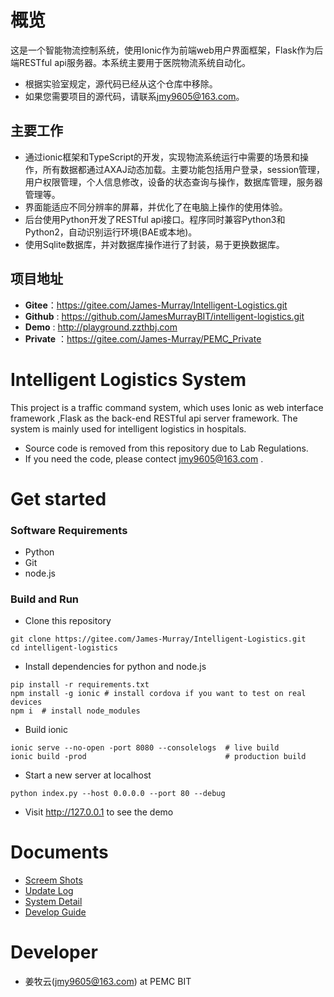 # 概览

这是一个智能物流控制系统，使用Ionic作为前端web用户界面框架，Flask作为后端RESTful api服务器。本系统主要用于医院物流系统自动化。

- 根据实验室规定，源代码已经从这个仓库中移除。
- 如果您需要项目的源代码，请联系<jmy9605@163.com>。

## 主要工作

* 通过ionic框架和TypeScript的开发，实现物流系统运行中需要的场景和操作，所有数据都通过AXAJ动态加载。主要功能包括用户登录，session管理，用户权限管理，个人信息修改，设备的状态查询与操作，数据库管理，服务器管理等。
* 界面能适应不同分辨率的屏幕，并优化了在电脑上操作的使用体验。
* 后台使用Python开发了RESTful api接口。程序同时兼容Python3和Python2，自动识别运行环境(BAE或本地)。
* 使用Sqlite数据库，并对数据库操作进行了封装，易于更换数据库。

## 项目地址

* __Gitee__：<https://gitee.com/James-Murray/Intelligent-Logistics.git>
* __Github__ : <https://github.com/JamesMurrayBIT/intelligent-logistics.git> 
* __Demo__  : <http://playground.zzthbj.com>
* __Private__ ：<https://gitee.com/James-Murray/PEMC_Private>

# Intelligent Logistics System

This project is a traffic command system, which uses Ionic as web interface framework ,Flask as the back-end RESTful api server framework. The system is mainly used for intelligent logistics in hospitals.

- Source code is removed from this repository due to Lab Regulations.
- If you need the code, please contect <jmy9605@163.com> .

# Get started

### Software Requirements

- Python
- Git
- node.js

### Build and Run

* Clone this repository

```shell
git clone https://gitee.com/James-Murray/Intelligent-Logistics.git
cd intelligent-logistics
```
* Install dependencies for python and node.js

```shell
pip install -r requirements.txt
npm install -g ionic # install cordova if you want to test on real devices   
npm i  # install node_modules 
```
* Build ionic

```shell
ionic serve --no-open -port 8080 --consolelogs  # live build
ionic build -prod                               # production build
```
* Start a new server at localhost

```shell
python index.py --host 0.0.0.0 --port 80 --debug
```
* Visit <http://127.0.0.1> to see the demo

# Documents

* [Screem Shots](/James-Murray/Intelligent-Logistics/blob/master/wiki/screenshots.md)
* [Update Log](/James-Murray/Intelligent-Logistics/blob/master/wiki/update.md)
* [System Detail](/James-Murray/Intelligent-Logistics/blob/master/wiki/detail.md)
* [Develop Guide](/James-Murray/Intelligent-Logistics/blob/master/wiki/develop.md)

# Developer

* 姜牧云(jmy9605@163.com) at PEMC BIT

